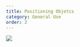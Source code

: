 ```yaml
---
title: Positioning Objetcs
category: General Use
order: 2
---
```


![](//matthewbaykenney.github.io/cmac-three-d-printer/software.jpg)